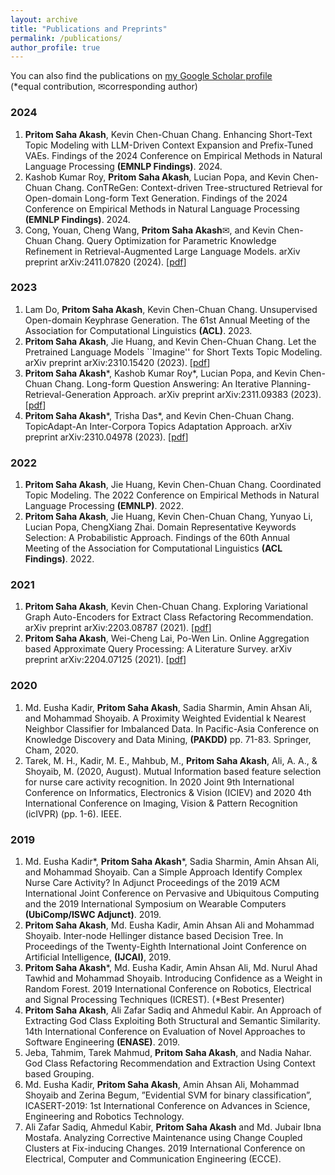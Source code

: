 ```yaml
---
layout: archive
title: "Publications and Preprints"
permalink: /publications/
author_profile: true
---
```


You can also find the publications on [my Google Scholar profile](https://scholar.google.com/citations?user=mBDDbmEAAAAJ)    
(*equal contribution, ✉corresponding author)

### 2024
1. **Pritom Saha Akash**, Kevin Chen-Chuan Chang. Enhancing Short-Text Topic Modeling with LLM-Driven Context
Expansion and Prefix-Tuned VAEs. Findings of the 2024 Conference on Empirical Methods in Natural Language Processing **(EMNLP Findings)**. 2024.
2. Kashob Kumar Roy, **Pritom Saha Akash**, Lucian Popa, and Kevin Chen-Chuan Chang. ConTReGen: Context-driven Tree-structured Retrieval for Open-domain Long-form Text Generation. Findings of the 2024 Conference on Empirical Methods in Natural Language Processing **(EMNLP Findings)**. 2024.
3. Cong, Youan, Cheng Wang, **Pritom Saha Akash**✉, and Kevin Chen-Chuan Chang. Query Optimization for Parametric Knowledge Refinement in Retrieval-Augmented Large Language Models. arXiv preprint arXiv:2411.07820 (2024). [[pdf](https://arxiv.org/pdf/2411.07820)]

### 2023
1. Lam Do, **Pritom Saha Akash**, Kevin Chen-Chuan Chang. Unsupervised Open-domain Keyphrase Generation. The 61st Annual Meeting of the Association for Computational Linguistics **(ACL)**. 2023.
2. **Pritom Saha Akash**, Jie Huang, and Kevin Chen-Chuan Chang. Let the Pretrained Language Models ``Imagine'' for Short Texts Topic Modeling. arXiv preprint arXiv:2310.15420 (2023). [[pdf](https://arxiv.org/pdf/2310.15420)]
3. **Pritom Saha Akash***, Kashob Kumar Roy*, Lucian Popa, and Kevin Chen-Chuan Chang. Long-form Question Answering: An Iterative Planning-Retrieval-Generation Approach. arXiv preprint arXiv:2311.09383 (2023). [[pdf](https://arxiv.org/pdf/2311.09383)]
4. **Pritom Saha Akash**\*, Trisha Das*, and Kevin Chen-Chuan Chang. TopicAdapt-An Inter-Corpora Topics Adaptation Approach. arXiv preprint arXiv:2310.04978 (2023). [[pdf](https://arxiv.org/pdf/2310.04978)]

### 2022
1. **Pritom Saha Akash**, Jie Huang, Kevin Chen-Chuan Chang. Coordinated Topic Modeling. The 2022 Conference on Empirical Methods in Natural Language Processing **(EMNLP)**. 2022.
2. **Pritom Saha Akash**, Jie Huang, Kevin Chen-Chuan Chang, Yunyao Li, Lucian Popa, ChengXiang Zhai. Domain Representative Keywords Selection: A Probabilistic Approach. Findings of the 60th Annual Meeting of the Association for Computational Linguistics **(ACL Findings)**. 2022.

### 2021
1. **Pritom Saha Akash**, Kevin Chen-Chuan Chang. Exploring Variational Graph Auto-Encoders for Extract Class Refactoring Recommendation. arXiv preprint arXiv:2203.08787 (2021). [[pdf](https://arxiv.org/pdf/2203.08787.pdf)]
2. **Pritom Saha Akash**, Wei-Cheng Lai, Po-Wen Lin. Online Aggregation based Approximate Query Processing: A Literature Survey. arXiv preprint arXiv:2204.07125 (2021). [[pdf](https://arxiv.org/pdf/2204.07125.pdf)]

### 2020
1. Md. Eusha Kadir, **Pritom Saha Akash**, Sadia Sharmin, Amin Ahsan Ali, and Mohammad Shoyaib. A Proximity Weighted Evidential k Nearest Neighbor Classifier for Imbalanced Data. In Pacific-Asia Conference on Knowledge Discovery and Data Mining, **(PAKDD)** pp. 71-83. Springer, Cham, 2020.
2. Tarek, M. H., Kadir, M. E., Mahbub, M., **Pritom Saha Akash**, Ali, A. A., & Shoyaib, M. (2020, August). Mutual Information based feature selection for nurse care activity recognition. In 2020 Joint 9th International Conference on Informatics, Electronics & Vision (ICIEV) and 2020 4th International Conference on Imaging, Vision \& Pattern Recognition (icIVPR) (pp. 1-6). IEEE.

### 2019
1. Md. Eusha Kadir\*, **Pritom Saha Akash**\*, Sadia Sharmin, Amin Ahsan Ali, and Mohammad Shoyaib. Can a Simple Approach Identify Complex Nurse Care Activity? In Adjunct Proceedings of the 2019 ACM International Joint Conference on Pervasive and Ubiquitous Computing and the 2019 International Symposium on Wearable Computers **(UbiComp/ISWC Adjunct)**. 2019.
2. **Pritom Saha Akash**, Md. Eusha Kadir, Amin Ahsan Ali and Mohammad Shoyaib. Inter-node Hellinger distance based Decision Tree. In Proceedings of the Twenty-Eighth International Joint Conference on Artificial Intelligence, **(IJCAI)**, 2019.
3. **Pritom Saha Akash**\*, Md. Eusha Kadir, Amin Ahsan Ali, Md. Nurul Ahad Tawhid and Mohammad Shoyaib. Introducing Confidence as a Weight in Random Forest. 2019 International Conference on Robotics, Electrical and Signal Processing Techniques (ICREST). (\*Best Presenter)
4. **Pritom Saha Akash**, Ali Zafar Sadiq and Ahmedul Kabir. An Approach of Extracting God Class Exploiting Both Structural and Semantic Similarity. 14th International Conference on Evaluation of Novel Approaches to Software Engineering **(ENASE)**. 2019.
5. Jeba, Tahmim, Tarek Mahmud, **Pritom Saha Akash**, and Nadia Nahar. God Class Refactoring Recommendation and Extraction Using Context based Grouping.
6. Md. Eusha Kadir, **Pritom Saha Akash**, Amin Ahsan Ali, Mohammad Shoyaib and Zerina Begum, ”Evidential SVM for binary classification”, ICASERT-2019: 1st International Conference on Advances in Science, Engineering and Robotics Technology.
7. Ali Zafar Sadiq, Ahmedul Kabir, **Pritom Saha Akash** and Md. Jubair Ibna Mostafa. Analyzing Corrective Maintenance using Change Coupled Clusters at Fix-inducing Changes. 2019 International Conference on Electrical, Computer and Communication Engineering (ECCE).


<!-- 
### Preprints
1. **Pritom Saha Akash**, Jie Huang, and Kevin Chen-Chuan Chang. Let the Pretrained Language Models ``Imagine'' for Short Texts Topic Modeling. arXiv preprint arXiv:2310.15420 (2023). [[pdf](https://arxiv.org/pdf/2310.15420)]
2. **Pritom Saha Akash***, Kashob Kumar Roy*, Lucian Popa, and Kevin Chen-Chuan Chang. Long-form Question Answering: An Iterative Planning-Retrieval-Generation Approach. arXiv preprint arXiv:2311.09383 (2023). [[pdf](https://arxiv.org/pdf/2311.09383)]
3. **Pritom Saha Akash**\*, Trisha Das*, and Kevin Chen-Chuan Chang. TopicAdapt-An Inter-Corpora Topics Adaptation Approach. arXiv preprint arXiv:2310.04978 (2023). [[pdf](https://arxiv.org/pdf/2310.04978)]
4. **Pritom Saha Akash**, Kevin Chen-Chuan Chang. Exploring Variational Graph Auto-Encoders for Extract Class Refactoring Recommendation. arXiv preprint arXiv:2203.08787 (2021). [[pdf](https://arxiv.org/pdf/2203.08787.pdf)]
5. **Pritom Saha Akash**, Wei-Cheng Lai, Po-Wen Lin. Online Aggregation based Approximate Query Processing: A Literature Survey. arXiv preprint arXiv:2204.07125 (2021). [[pdf](https://arxiv.org/pdf/2204.07125.pdf)]
-->
